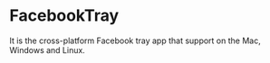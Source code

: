 FacebookTray
============

It is the cross-platform Facebook tray app that support on the Mac, Windows and Linux.  
